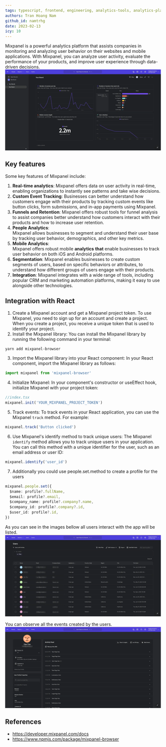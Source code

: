 ```yaml
---
tags: typescript, frontend, engineering, analytics-tools, analytics-platform, data-driven, event-tracking
authors: Tran Hoang Nam
github_id: namtrhg
date: 2023-02-13
icy: 10
---
```


Mixpanel is a powerful analytics platform that assists companies in monitoring and analyzing user behavior on their websites and mobile applications. With Mixpanel, you can analyze user activity, evaluate the performance of your products, and improve user experience through data-driven decisions. ![](assets/mixpanel_dashboard.webp)

## Key features

Some key features of Mixpanel include:

1. **Real-time analytics**: Mixpanel offers data on user activity in real-time, enabling organizations to instantly see patterns and take wise decisions.
2. **Custom Event Tracking**: Businesses can better understand how customers engage with their products by tracking custom events like button clicks, form submissions, and in-app payments using Mixpanel.
3. **Funnels and Retention**: Mixpanel offers robust tools for funnel analysis to assist companies better understand how customers interact with their products and how to increase user retention.
4. **People Analytics**: Mixpanel allows businesses to segment and understand their user base by tracking user behavior, demographics, and other key metrics.
5. **Mobile Analytics**: Mixpanel offers robust mobile **analytics** **that** enable businesses to track user behavior on both iOS and Android platforms.
6. **Segmentation**: Mixpanel enables businesses to create custom segments of users, based on specific behaviors or attributes, to understand how different groups of users engage with their products.
7. **Integration**: Mixpanel integrates with a wide range of tools, including popular CRM and marketing automation platforms, making it easy to use alongside other technologies.

## Integration with React

1. Create a Mixpanel account and get a Mixpanel project token. To use Mixpanel, you need to sign up for an account and create a project. When you create a project, you receive a unique token that is used to identify your project.
2. Install the Mixpanel library: You can install the Mixpanel library by running the following command in your terminal:

```zsh
yarn add mixpanel-browser
```

3. Import the Mixpanel library into your React component: In your React component, import the Mixpanel library as follows:

```ts
import mixpanel from 'mixpanel-browser'
```

4. Initialize Mixpanel: In your component's constructor or useEffect hook, initialize Mixpanel with your project token:

```ts
//index.tsx
mixpanel.init('YOUR_MIXPANEL_PROJECT_TOKEN')
```

5. Track events: To track events in your React application, you can use the Mixpanel `track` method. For example:

```ts
mixpanel.track('Button clicked')
```

6. Use Mixpanel's identify method to track unique users: The Mixpanel `identify` method allows you to track unique users in your application. You can call this method with a unique identifier for the user, such as an email address or user ID:

```ts
mixpanel.identify('user_id')
```

7. Additionally you could use people.set.method to create a profile for the users

```ts
mixpanel.people.set({
  $name: profile?.fullName,
  $email: profile?.email,
  $company_name: profile?.company?.name,
  $company_id: profile?.company?.id,
  $user_id: profile?.id,
})
```

As you can see in the images bellow all users interact with the app will be listed. ![](assets/mixpanel_user_profiles.webp)

You can observe all the events created by the users. ![](assets/mixpanel_user_activites.webp)

## References

- <https://developer.mixpanel.com/docs>
- <https://www.npmjs.com/package/mixpanel-browser>
